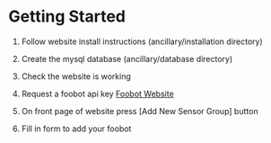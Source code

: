 Getting Started
===============

1. Follow website install instructions (ancillary/installation directory)
 
2. Create the mysql database (ancillary/database directory)

3. Check the website is working

4. Request a foobot api key [Foobot Website](https://api.foobot.io/apidoc/index.html)
 
5. On front page of website press [Add New Sensor Group] button

6. Fill in form to add your foobot
